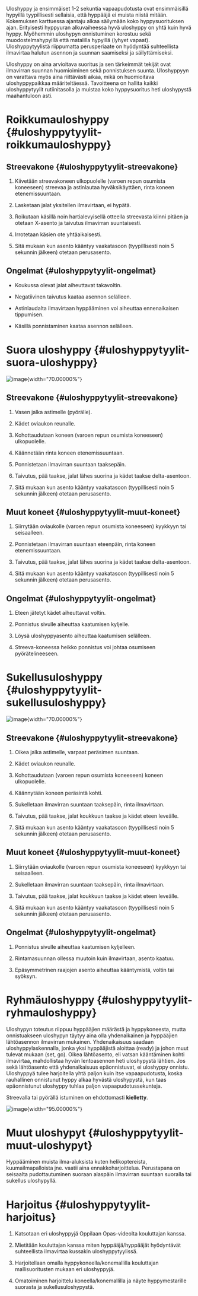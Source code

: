 Uloshyppy ja ensimmäiset 1-2 sekuntia vapaapudotusta ovat ensimmäisillä
hypyillä tyypillisesti sellaisia, että hyppääjä ei muista niistä mitään.
Kokemuksen karttuessa ajantaju alkaa säilymään koko hyppysuorituksen
ajan. Erityisesti hyppyuran alkuvaiheessa hyvä uloshyppy on yhtä kuin
hyvä hyppy. Myöhemmin uloshypyn onnistuminen korostuu sekä
muodostelmahypyillä että matalilla hypyillä (lyhyet vapaat).
Uloshyppytyylistä riippumatta perusperiaate on hyödyntää suhteellista
ilmavirtaa halutun asennon ja suunnan saamiseksi ja säilyttämiseksi.

Uloshyppy on aina arvioitava suoritus ja sen tärkeimmät tekijät ovat
ilmavirran suunnan huomioiminen sekä ponnistuksen suunta. Uloshyppyyn on
varattava myös aina riittävästi aikaa, mikä on huomioitava
uloshyppypaikkaa määriteltäessä. Tavoitteena on hallita kaikki
uloshyppytyylit rutiinitasolla ja muistaa koko hyppysuoritus heti
uloshypystä maahantuloon asti.

 Roikkumauloshyppy  {#uloshyppytyylit-roikkumauloshyppy}
===================

 Streevakone  {#uloshyppytyylit-streevakone}
-------------

1.  Kiivetään streevakoneen ulkopuolelle (varoen repun
    osumista koneeseen) streevaa ja astinlautaa hyväksikäyttäen, rinta
    koneen etenemissuuntaan.

2.  Lasketaan jalat yksitellen ilmavirtaan, ei hypätä.

3.  Roikutaan käsillä noin hartialevyisellä otteella streevasta kiinni
    pitäen ja otetaan X-asento ja taivutus ilmavirran suuntaisesti.

4.  Irrotetaan käsien ote yhtäaikaisesti.

5.  Sitä mukaan kun asento kääntyy vaakatasoon (tyypillisesti noin 5
    sekunnin jälkeen) otetaan perusasento.

 Ongelmat  {#uloshyppytyylit-ongelmat}
----------

-   Koukussa olevat jalat aiheuttavat takavoltin.

-   Negatiivinen taivutus kaataa asennon selälleen.

-   Astinlaudalta ilmavirtaan hyppääminen voi aiheuttaa
    ennenaikaisen tippumisen.

-   Käsillä ponnistaminen kaataa asennon selälleen.

 Suora uloshyppy  {#uloshyppytyylit-suora-uloshyppy}
=================

![image](UH-suora.png){width="70.00000%"}

 Streevakone  {#uloshyppytyylit-streevakone}
-------------

1.  Vasen jalka astimelle (pyörälle).

2.  Kädet oviaukon reunalle.

3.  Kohottaudutaan koneen (varoen repun osumista koneeseen)
    ulkopuolelle.

4.  Käännetään rinta koneen etenemissuuntaan.

5.  Ponnistetaan ilmavirran suuntaan taaksepäin.

6.  Taivutus, pää taakse, jalat lähes suorina ja kädet
    taakse delta-asentoon.

7.  Sitä mukaan kun asento kääntyy vaakatasoon (tyypillisesti noin 5
    sekunnin jälkeen) otetaan perusasento.

 Muut koneet  {#uloshyppytyylit-muut-koneet}
-------------

1.  Siirrytään oviaukolle (varoen repun osumista koneeseen) kyykkyyn
    tai seisaalleen.

2.  Ponnistetaan ilmavirran suuntaan eteenpäin, rinta
    koneen etenemissuuntaan.

3.  Taivutus, pää taakse, jalat lähes suorina ja kädet
    taakse delta-asentoon.

4.  Sitä mukaan kun asento kääntyy vaakatasoon (tyypillisesti noin 5
    sekunnin jälkeen) otetaan perusasento.

 Ongelmat  {#uloshyppytyylit-ongelmat}
----------

1.  Eteen jätetyt kädet aiheuttavat voltin.

2.  Ponnistus sivulle aiheuttaa kaatumisen kyljelle.

3.  Löysä uloshyppyasento aiheuttaa kaatumisen selälleen.

4.  Streeva-koneessa heikko ponnistus voi johtaa
    osumiseen pyörätelineeseen.

 Sukellusuloshyppy  {#uloshyppytyylit-sukellusuloshyppy}
===================

![image](UH-sukellus.png){width="70.00000%"}

 Streevakone  {#uloshyppytyylit-streevakone}
-------------

1.  Oikea jalka astimelle, varpaat peräsimen suuntaan.

2.  Kädet oviaukon reunalle.

3.  Kohottaudutaan (varoen repun osumista koneeseen)
    koneen ulkopuolelle.

4.  Käännytään koneen peräsintä kohti.

5.  Sukelletaan ilmavirran suuntaan taaksepäin, rinta ilmavirtaan.

6.  Taivutus, pää taakse, jalat koukkuun taakse ja kädet eteen leveälle.

7.  Sitä mukaan kun asento kääntyy vaakatasoon (tyypillisesti noin 5
    sekunnin jälkeen) otetaan perusasento.

 Muut koneet  {#uloshyppytyylit-muut-koneet}
-------------

1.  Siirrytään oviaukolle (varoen repun osumista koneeseen) kyykkyyn
    tai seisaalleen.

2.  Sukelletaan ilmavirran suuntaan taaksepäin, rinta ilmavirtaan.

3.  Taivutus, pää taakse, jalat koukkuun taakse ja kädet eteen leveälle.

4.  Sitä mukaan kun asento kääntyy vaakatasoon (tyypillisesti noin 5
    sekunnin jälkeen) otetaan perusasento.

 Ongelmat  {#uloshyppytyylit-ongelmat}
----------

1.  Ponnistus sivulle aiheuttaa kaatumisen kyljelleen.

2.  Rintamasuunnan ollessa muutoin kuin ilmavirtaan, asento kaatuu.

3.  Epäsymmetrinen raajojen asento aiheuttaa kääntymistä, voltin
    tai syöksyn.

 Ryhmäuloshyppy  {#uloshyppytyylit-ryhmauloshyppy}
================

Uloshypyn toteutus riippuu hyppääjien määrästä ja hyppykoneesta, mutta
onnistuakseen uloshypyn täytyy aina olla yhdenaikainen ja hyppääjien
lähtöasennon ilmavirran mukainen. Yhdenaikaisuus saadaan
uloshyppylaskennalla, jonka yksi hyppääjistä aloittaa (ready) ja johon
muut tulevat mukaan (set, go). Oikea lähtöasento, eli vatsan kääntäminen
kohti ilmavirtaa, mahdollistaa hyvän lentoasennon heti uloshypystä
lähtien. Jos sekä lähtöasento että yhdenaikaisuus epäonnistuvat, ei
uloshyppy onnistu. Uloshyppyä tulee harjoitella yhtä paljon kuin itse
vapaapudotusta, koska rauhallinen onnistunut hyppy alkaa hyvästä
uloshypystä, kun taas epäonnistunut uloshyppy tuhlaa paljon
vapaapudotussekunteja.

Streevalla tai pyörällä istuminen on ehdottomasti **kielletty**.

![image](UH-FS.jpeg){width="95.00000%"}

 Muut uloshypyt  {#uloshyppytyylit-muut-uloshypyt}
================

Hyppääminen muista ilma-aluksista kuten helikoptereista,
kuumailmapalloista jne. vaatii aina ennakkoharjoittelua. Perustapana on
seisaalta pudottautuminen suoraan alaspäin ilmavirran suuntaan suoralla
tai sukellus uloshypyllä.

 Harjoitus  {#uloshyppytyylit-harjoitus}
===========

1.  Katsotaan eri uloshyppyjä Oppilaan Opas-videolta kouluttajan kanssa.

2.  Mietitään kouluttajan kanssa miten hyppääjä/hyppääjät hyödyntävät
    suhteellista ilmavirtaa kussakin uloshyppytyylissä.

3.  Harjoitellaan omalla hyppykoneella/konemallilla kouluttajan
    mallisuoritusten mukaan eri uloshyppyjä.

4.  Omatoiminen harjoittelu koneella/konemallilla ja näyte
    hyppymestarille suorasta ja sukellusuloshypystä.
